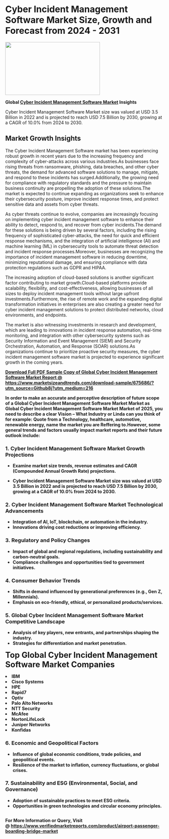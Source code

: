 <H1>Cyber Incident Management Software Market Size, Growth and Forecast from 2024 - 2031</H1><img class="aligncenter size-medium wp-image-584254" src="https://thirdeyenews.in/wp-content/uploads/2024/09/Global-Market-Research-300x168.jpeg" alt="" width="300" height="168" /><p><strong>Global&nbsp;<a href="https://www.marketsizeandtrends.com/download-sample/675686/?utm_source=Github8j?utm_medium=216">Cyber Incident Management Software Market</a> Insights</strong></p><p>Cyber Incident Management Software Market size was valued at USD 3.5 Billion in 2022 and is projected to reach USD 7.5 Billion by 2030, growing at a CAGR of 10.0% from 2024 to 2030.</p><p><h2>Market Growth Insights</h2> <p>The Cyber Incident Management Software market has been experiencing robust growth in recent years due to the increasing frequency and complexity of cyber-attacks across various industries.As businesses face rising threats from ransomware, phishing, data breaches, and other cyber threats, the demand for advanced software solutions to manage, mitigate, and respond to these incidents has surged.Additionally, the growing need for compliance with regulatory standards and the pressure to maintain business continuity are propelling the adoption of these solutions.The market is expected to continue expanding as organizations seek to enhance their cybersecurity posture, improve incident response times, and protect sensitive data and assets from cyber threats.</p> <p><strong><a href="#"></a></strong></p> <p>As cyber threats continue to evolve, companies are increasingly focusing on implementing cyber incident management software to enhance their ability to detect, respond to, and recover from cyber incidents.The demand for these solutions is being driven by several factors, including the rising frequency of sophisticated cyber-attacks, the need for quick and efficient response mechanisms, and the integration of artificial intelligence (AI) and machine learning (ML) in cybersecurity tools to automate threat detection and incident response processes.Moreover, businesses are recognizing the importance of incident management software in reducing downtime, minimizing reputational damage, and ensuring compliance with data protection regulations such as GDPR and HIPAA.</p> <p>The increasing adoption of cloud-based solutions is another significant factor contributing to market growth.Cloud-based platforms provide scalability, flexibility, and cost-effectiveness, allowing businesses of all sizes to deploy incident management tools without large upfront investments.Furthermore, the rise of remote work and the expanding digital transformation initiatives in enterprises are also creating a greater need for cyber incident management solutions to protect distributed networks, cloud environments, and endpoints.</p> <p>The market is also witnessing investments in research and development, which are leading to innovations in incident response automation, real-time monitoring, and integration with other cybersecurity systems such as Security Information and Event Management (SIEM) and Security Orchestration, Automation, and Response (SOAR) solutions.As organizations continue to prioritize proactive security measures, the cyber incident management software market is projected to experience significant growth in the coming years.</p> <p><strong><a href="#"></p><p><span class=""><strong>Download Full PDF Sample Copy of Global Cyber Incident Management Software Market Report</strong> @ <a href="https://www.marketsizeandtrends.com/download-sample/675686/?utm_source=Github8j?utm_medium=216" target="_blank">https://www.marketsizeandtrends.com/download-sample/675686/?utm_source=Github8j?utm_medium=216</a></span></p><p>In order to make an accurate and perceptive description of future scope of a Global&nbsp;Cyber Incident Management Software Market Market as Global&nbsp;Cyber Incident Management Software Market Market of 2025, you need to describe a clear Vision &ndash; What Industry or Linda can you think of for example: Quote from a Technology, healthcare, automotive, renewable energy, name the market you are Reffering to.However, some general trends and factors usually impact market reports and their future outlook include:</p><h3>1.&nbsp;<strong>Cyber Incident Management Software Market Growth Projections</strong></h3><ul><li>Examine market size trends, revenue estimates and CAGR (Compounded Annual Growth Rate) projections.</li><li><p>Cyber Incident Management Software Market size was valued at USD 3.5 Billion in 2022 and is projected to reach USD 7.5 Billion by 2030, growing at a CAGR of 10.0% from 2024 to 2030.</p></li></ul><h3>2.&nbsp;<strong>Cyber Incident Management Software Market Technological Advancements</strong></h3><ul><li>Integration of AI, IoT, blockchain, or automation in the industry.</li><li>Innovations driving cost reductions or improving efficiency.</li></ul><h3>3.&nbsp;<strong>Regulatory and Policy Changes</strong></h3><ul><li>Impact of global and regional regulations, including sustainability and carbon-neutral goals.</li><li>Compliance challenges and opportunities tied to government initiatives.</li></ul><h3>4.&nbsp;<strong>Consumer Behavior Trends</strong></h3><ul><li>Shifts in demand influenced by generational preferences (e.g., Gen Z, Millennials).</li><li>Emphasis on eco-friendly, ethical, or personalized products/services.</li></ul><h3>5.&nbsp;<strong>Global Cyber Incident Management Software Market Competitive Landscape</strong></h3><ul><li>Analysis of key players, new entrants, and partnerships shaping the industry.</li><li>Strategies for differentiation and market penetration.</li></ul><p data-pm-slice="1 1 []"><span style="color: inherit; font-family: inherit; font-size: 25px;">Top Global Cyber Incident Management Software Market Companies</span></p><div class="" data-test-id=""><p><li>IBM</li><li> Cisco Systems</li><li> HPE</li><li> Rapid7</li><li> Optiv</li><li> Palo Alto Networks</li><li> NTT Security</li><li> McAfee</li><li> NortonLifeLock</li><li> Juniper Networks</li><li> Konfidas</li></p></div><h3>6.&nbsp;<strong>Economic and Geopolitical Factors</strong></h3><ul><li>Influence of global economic conditions, trade policies, and geopolitical events.</li><li>Resilience of the market to inflation, currency fluctuations, or global crises.</li></ul><h3>7.&nbsp;<strong>Sustainability and ESG (Environmental, Social, and Governance)</strong></h3><ul><li>Adoption of sustainable practices to meet ESG criteria.</li><li>Opportunities in green technologies and circular economy principles.</li></ul><h2><strong style="font-size: 14px;">For More Information or Query, Visit @&nbsp;</strong><a style="background-color: #ffffff; font-size: 14px;" href="https://www.marketsizeandtrends.com/report/cyber-incident-management-software-market/" target="_blank">https://www.verifiedmarketreports.com/product/airport-passenger-boarding-bridge-market</a></h2>
